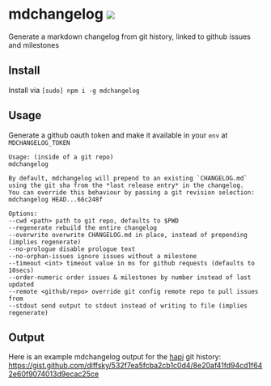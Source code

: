 # mdchangelog [![](https://travis-ci.org/creativelive/mdchangelog.svg)](https://travis-ci.org/creativelive/mdchangelog)

Generate a markdown changelog from git history, linked to github issues and milestones

## Install

Install via `[sudo] npm i -g mdchangelog`

## Usage

Generate a github oauth token and make it available in your `env` at `MDCHANGELOG_TOKEN`

```
Usage: (inside of a git repo)
mdchangelog

By default, mdchangelog will prepend to an existing `CHANGELOG.md`
using the git sha from the *last release entry* in the changelog.
You can override this behaviour by passing a git revision selection:
mdchangelog HEAD...66c248f

Options:
--cwd <path> path to git repo, defaults to $PWD
--regenerate rebuild the entire changelog
--overwrite overwrite CHANGELOG.md in place, instead of prepending (implies regenerate)
--no-prologue disable prologue text
--no-orphan-issues ignore issues without a milestone
--timeout <int> timeout value in ms for github requests (defaults to 10secs)
--order-numeric order issues & milestones by number instead of last updated
--remote <github/repo> override git config remote repo to pull issues from
--stdout send output to stdout instead of writing to file (implies regenerate)
```

## Output

Here is an example mdchangelog output for the [hapi](https://github.com/spumko/hapi) git history:
https://gist.github.com/diffsky/532f7ea5fcba2cb1c0d4/8e20af41fd94cd1f642e60f9074013d9ecac25ce
